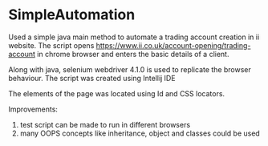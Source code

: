 # SimpleAutomation

Used a simple java main method to automate a trading account creation in ii website. The script opens https://www.ii.co.uk/account-opening/trading-account in chrome browser and enters the basic details of a client.

Along with java, selenium webdriver 4.1.0 is used to replicate the browser behaviour. The script was created using Intellij IDE

The elements of the page was located using Id and CSS locators.

Improvements:
1. test script can be made to run in different browsers
2. many OOPS concepts like inheritance, object and classes could be used

